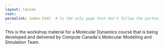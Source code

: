 ```yaml
---
layout: lesson
root: .
permalink: index.html  # Is the only page that don't follow the partner /:path/index.html
---
```

This is the workshop material for a Molecular Dynamics course that is being
developed and delivered by Compute Canada's Molecular Modelling and Simulation Team.

<!-- 
> ## Prerequisites
>
> FIXME
{: .prereq} -->
